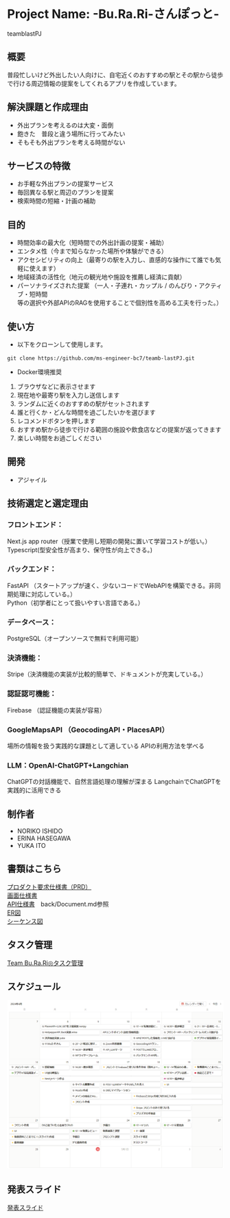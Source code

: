 # Project Name: -Bu.Ra.Ri-さんぽっと- <br>
teamblastPJ

## 概要
普段忙しいけど外出したい人向けに、自宅近くのおすすめの駅とその駅から徒歩で行ける周辺情報の提案をしてくれるアプリを作成しています。
## 解決課題と作成理由
* 外出プランを考えるのは大変・面倒
* 飽きた　普段と違う場所に行ってみたい
* そもそも外出プランを考える時間がない
## サービスの特徴
* お手軽な外出プランの提案サービス
* 毎回異なる駅と周辺のプランを提案
* 検索時間の短縮・計画の補助
## 目的
* 時間効率の最大化（短時間での外出計画の提案・補助）
* エンタメ性（今まで知らなかった場所や体験ができる）
* アクセシビリティの向上（最寄りの駅を入力し、直感的な操作にて誰でも気軽に使えます）
* 地域経済の活性化（地元の観光地や施設を推薦し経済に貢献）
* パーソナライズされた提案
（一人・子連れ・カップル / のんびり・アクティブ・短時間<br>
等の選択や外部APIのRAGを使用することで個別性を高める工夫を行った。）
## 使い方
* 以下をクローンして使用します。
 ```java:title
git clone https://github.com/ms-engineer-bc7/teamb-lastPJ.git
```
* Docker環境推奨
1. ブラウザなどに表示させます
2. 現在地や最寄り駅を入力し送信します
3. ランダムに近くのおすすめの駅がセットされます
4. 誰と行くか・どんな時間を過ごしたいかを選びます
5. レコメンドボタンを押します
6. おすすめ駅から徒歩で行ける範囲の施設や飲食店などの提案が返ってきます
7. 楽しい時間をお過ごしください

## 開発
* アジャイル

## 技術選定と選定理由
### フロントエンド：<br>
 Next.js app router（授業で使用し短期の開発に置いて学習コストが低い。）<br>
 Typescript(型安全性が高まり、保守性が向上できる。)<br>
### バックエンド：
FastAPI （スタートアップが速く、少ないコードでWebAPIを構築できる。非同期処理に対応している。）<br>
Python（初学者にとって扱いやすい言語である。）<br>
### データベース：
PostgreSQL（オープンソースで無料で利用可能）<br>
### 決済機能：
Stripe（決済機能の実装が比較的簡単で、ドキュメントが充実している。）<br>
### 認証認可機能：
Firebase （認証機能の実装が容易）<br>
### GoogleMapsAPI （GeocodingAPI・PlacesAPI）<br>
場所の情報を扱う実践的な課題として適している
APIの利用方法を学べる

### LLM：OpenAI-ChatGPT+Langchian
ChatGPTの対話機能で、自然言語処理の理解が深まる
LangchainでChatGPTを実践的に活用できる
## 

 

## 制作者
* NORIKO ISHIDO
* ERINA HASEGAWA
* YUKA ITO

## 書類はこちら
[プロダクト要求仕様書（PRD）](https://miniature-icon-2d2.notion.site/PRD-2e8ad23d47c549c18a75c2405120c631?pvs=4)<br>
[画面仕様書](https://www.notion.so/WF-5e7afd39bdbd45c7bd14eb6c8ba06b7f)<br>
[API仕様書](https://github.com/ms-engineer-bc7/teamb-lastPJ/blob/main/back/Document.md)　back/Document.md参照<br>
[ER図](https://miniature-icon-2d2.notion.site/ER-f25353c9e47b45a58177cc53c88612ed)<br>
[シーケンス図](https://miniature-icon-2d2.notion.site/Firebase-LLM-e7a60192bdba4bf5aaaf04f860876272)<br>


## タスク管理
[Team Bu.Ra.Ri◎タスク管理](https://miniature-icon-2d2.notion.site/Team-Bu-Ra-Ri-aeb75cd0b56548659f275092f95e250f?pvs=4)<br>

## スケジュール
![スケジュール](front/public/schedule.png "スケジュール")

## 発表スライド
[発表スライド](https://www.canva.com/design/DAGB6M1MNFk/nC7f7ZhRiU-IV-67-fL4lg/watch?utm_content=DAGB6M1MNFk&utm_campaign=designshare&utm_medium=link&utm_source=editor)<br>